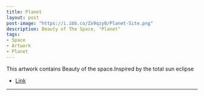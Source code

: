 ```yaml
---
title: Planet
layout: post
post-image: "https://i.ibb.co/Zx9qzy0/Planet-Site.png"
description: Beauty of The Space, "Planet"
tags:
- Space
- Artwork
- Planet
---
```


This artwork contains Beauty of the space.Inspired by the total sun eclipse
* [Link](https://www.instagram.com/p/CpNHmSqv_EN/?utm_source=ig_web_copy_link)

---
